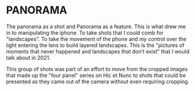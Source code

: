 # PANORAMA

The panorama as a shot and Panorama as a feature. This is what drew me in to manipulating the iphone. To take shots that I could comb for "landscapes". To take the movement of the phone and my control over the light entering the lens to build layered landscapes. This is the "pictures of moments that never happened and landscapes that don’t exist" that I would talk about in 2021. 

This group of shots was part of an effort to move from the cropped images that made up the "four panel" series on Hic et Nunc to shots that could be presented as they came out of the camera without even requiring cropping. 